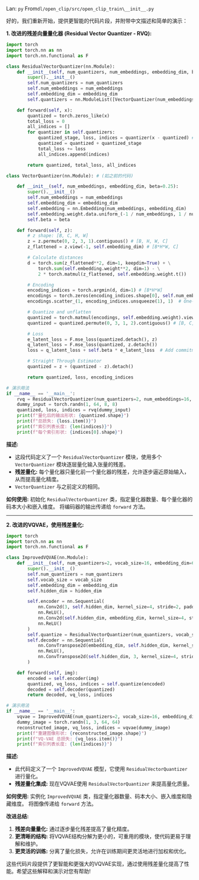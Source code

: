 Lan: `py` From`dl/open_clip/src/open_clip_train\__init__.py`

好的，我们重新开始，提供更智能的代码片段，并附带中文描述和简单的演示：

**1. 改进的残差向量量化器 (Residual Vector Quantizer - RVQ):**

```python
import torch
import torch.nn as nn
import torch.nn.functional as F

class ResidualVectorQuantizer(nn.Module):
    def __init__(self, num_quantizers, num_embeddings, embedding_dim, beta=0.25):
        super().__init__()
        self.num_quantizers = num_quantizers
        self.num_embeddings = num_embeddings
        self.embedding_dim = embedding_dim
        self.quantizers = nn.ModuleList([VectorQuantizer(num_embeddings, embedding_dim, beta) for _ in range(num_quantizers)])

    def forward(self, x):
        quantized = torch.zeros_like(x)
        total_loss = 0
        all_indices = []
        for quantizer in self.quantizers:
            quantized_stage, loss, indices = quantizer(x - quantized) # 量化残差
            quantized = quantized + quantized_stage
            total_loss += loss
            all_indices.append(indices)

        return quantized, total_loss, all_indices

class VectorQuantizer(nn.Module): # (如之前的代码)

    def __init__(self, num_embeddings, embedding_dim, beta=0.25):
        super().__init__()
        self.num_embeddings = num_embeddings
        self.embedding_dim = embedding_dim
        self.embedding = nn.Embedding(num_embeddings, embedding_dim)
        self.embedding.weight.data.uniform_(-1 / num_embeddings, 1 / num_embeddings)
        self.beta = beta

    def forward(self, z):
        # z shape: [B, C, H, W]
        z = z.permute(0, 2, 3, 1).contiguous() # [B, H, W, C]
        z_flattened = z.view(-1, self.embedding_dim) # [B*H*W, C]

        # Calculate distances
        d = torch.sum(z_flattened**2, dim=1, keepdim=True) + \
            torch.sum(self.embedding.weight**2, dim=1) - \
            2 * torch.matmul(z_flattened, self.embedding.weight.t())

        # Encoding
        encoding_indices = torch.argmin(d, dim=1) # [B*H*W]
        encodings = torch.zeros(encoding_indices.shape[0], self.num_embeddings, device=z.device)
        encodings.scatter_(1, encoding_indices.unsqueeze(1), 1)  # One-hot encode

        # Quantize and unflatten
        quantized = torch.matmul(encodings, self.embedding.weight).view(z.shape) # [B, H, W, C]
        quantized = quantized.permute(0, 3, 1, 2).contiguous() # [B, C, H, W]

        # Loss
        e_latent_loss = F.mse_loss(quantized.detach(), z)
        q_latent_loss = F.mse_loss(quantized, z.detach())
        loss = q_latent_loss + self.beta * e_latent_loss  # Add commitment cost

        # Straight Through Estimator
        quantized = z + (quantized - z).detach()

        return quantized, loss, encoding_indices

# 演示用法
if __name__ == '__main__':
    rvq = ResidualVectorQuantizer(num_quantizers=2, num_embeddings=16, embedding_dim=64)
    dummy_input = torch.randn(1, 64, 8, 8)
    quantized, loss, indices = rvq(dummy_input)
    print(f"量化后的输出形状: {quantized.shape}")
    print(f"总损失: {loss.item()}")
    print(f"索引列表长度: {len(indices)}")
    print(f"每个索引形状: {indices[0].shape}")
```

**描述:**

*   这段代码定义了一个 `ResidualVectorQuantizer` 模块，使用多个 `VectorQuantizer` 模块逐层量化输入张量的残差。
*   **残差量化:**  每个量化器只量化前一个量化器的残差，允许逐步逼近原始输入，从而提高量化精度。
*   `VectorQuantizer` 与之前定义的相同。

**如何使用:**  初始化 `ResidualVectorQuantizer` 类，指定量化器数量、每个量化器的码本大小和嵌入维度。 将编码器的输出传递给 `forward` 方法。

---

**2. 改进的VQVAE，使用残差量化:**

```python
import torch
import torch.nn as nn
import torch.nn.functional as F

class ImprovedVQVAE(nn.Module):
    def __init__(self, num_quantizers=2, vocab_size=16, embedding_dim=64, hidden_dim=128):
        super().__init__()
        self.num_quantizers = num_quantizers
        self.vocab_size = vocab_size
        self.embedding_dim = embedding_dim
        self.hidden_dim = hidden_dim

        self.encoder = nn.Sequential(
            nn.Conv2d(3, self.hidden_dim, kernel_size=4, stride=2, padding=1),
            nn.ReLU(),
            nn.Conv2d(self.hidden_dim, embedding_dim, kernel_size=4, stride=2, padding=1),
            nn.ReLU()
        )
        self.quantize = ResidualVectorQuantizer(num_quantizers, vocab_size, embedding_dim)
        self.decoder = nn.Sequential(
            nn.ConvTranspose2d(embedding_dim, self.hidden_dim, kernel_size=4, stride=2, padding=1),
            nn.ReLU(),
            nn.ConvTranspose2d(self.hidden_dim, 3, kernel_size=4, stride=2, padding=1)
        )

    def forward(self, img):
        encoded = self.encoder(img)
        quantized, vq_loss, indices = self.quantize(encoded)
        decoded = self.decoder(quantized)
        return decoded, vq_loss, indices

# 演示用法
if __name__ == '__main__':
    vqvae = ImprovedVQVAE(num_quantizers=2, vocab_size=16, embedding_dim=64)
    dummy_image = torch.randn(1, 3, 64, 64)
    reconstructed_image, vq_loss, indices = vqvae(dummy_image)
    print(f"重建图像形状: {reconstructed_image.shape}")
    print(f"VQ-VAE 总损失: {vq_loss.item()}")
    print(f"索引列表长度: {len(indices)}")
```

**描述:**

*   此代码定义了一个 `ImprovedVQVAE` 模型，它使用 `ResidualVectorQuantizer` 进行量化。
*   **残差量化集成:**  现在VQVAE使用 `ResidualVectorQuantizer` 来提高量化质量。

**如何使用:**  实例化 `ImprovedVQVAE` 类，指定量化器数量、码本大小、嵌入维度和隐藏维度。 将图像传递给 `forward` 方法。

**改进总结:**

1.  **残差向量量化:** 通过逐步量化残差提高了量化精度。
2.  **更清晰的结构:** 将VQVAE结构分解为更小的，可重用的模块，使代码更易于理解和维护。
3.  **更灵活的训练:**  分离了量化损失，允许在训练期间更灵活地进行加权和优化。

这些代码片段提供了更智能和更强大的VQVAE实现，通过使用残差量化提高了性能。希望这些解释和演示对您有帮助!
